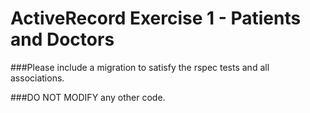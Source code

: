 # ActiveRecord Exercise 1 - Patients and Doctors

###Please include a migration to satisfy the rspec tests and all associations.  

###DO NOT MODIFY any other code.